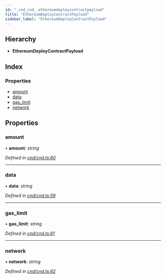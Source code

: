 ```yaml
---
id: "_cnd_cnd_.ethereumdeploycontractpayload"
title: "EthereumDeployContractPayload"
sidebar_label: "EthereumDeployContractPayload"
---
```


## Hierarchy

* **EthereumDeployContractPayload**

## Index

### Properties

* [amount](_cnd_cnd_.ethereumdeploycontractpayload.md#amount)
* [data](_cnd_cnd_.ethereumdeploycontractpayload.md#data)
* [gas_limit](_cnd_cnd_.ethereumdeploycontractpayload.md#gas_limit)
* [network](_cnd_cnd_.ethereumdeploycontractpayload.md#network)

## Properties

###  amount

• **amount**: *string*

*Defined in [cnd/cnd.ts:60](https://github.com/comit-network/comit-js-sdk/blob/d75521e/src/cnd/cnd.ts#L60)*

___

###  data

• **data**: *string*

*Defined in [cnd/cnd.ts:59](https://github.com/comit-network/comit-js-sdk/blob/d75521e/src/cnd/cnd.ts#L59)*

___

###  gas_limit

• **gas_limit**: *string*

*Defined in [cnd/cnd.ts:61](https://github.com/comit-network/comit-js-sdk/blob/d75521e/src/cnd/cnd.ts#L61)*

___

###  network

• **network**: *string*

*Defined in [cnd/cnd.ts:62](https://github.com/comit-network/comit-js-sdk/blob/d75521e/src/cnd/cnd.ts#L62)*
